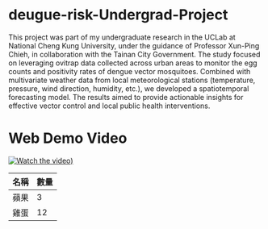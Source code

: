 # deugue-risk-Undergrad-Project
This project was part of my undergraduate research in the UCLab at National Cheng Kung University, under the guidance of Professor Xun-Ping Chieh, in collaboration with the Tainan City Government. The study focused on leveraging ovitrap data collected across urban areas to monitor the egg counts and positivity rates of dengue vector mosquitoes. Combined with multivariate weather data from local meteorological stations (temperature, pressure, wind direction, humidity, etc.), we developed a spatiotemporal forecasting model. The results aimed to provide actionable insights for effective vector control and local public health interventions.

# Web Demo Video
<!-- <video src="video/demo.mp4" width="600" height="240" controls></video> -->
[![Watch the video](https://img.youtube.com/vi/VzJXCywGHZw/0.jpg))](https://www.youtube.com/watch?v=VzJXCywGHZw)

| 名稱  | 數量 |
| ----- | -------- |
| 蘋果 | 3        |
| 雞蛋 | 12       |